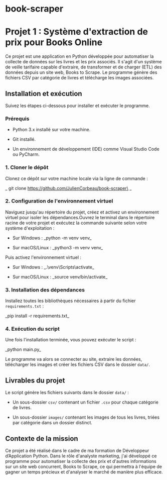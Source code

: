 # book-scraper



# Projet 1 : Système d'extraction de prix pour Books Online



Ce projet est une application en Python développée pour automatiser la collecte de données sur les livres et les prix associés. Il s'agit d'un système de veille tarifaire capable d'extraire, de transformer et de charger (ETL) des données depuis un site web, Books to Scrape. Le programme génère des fichiers CSV par catégorie de livres et télécharge les images associées.



## Installation et exécution



Suivez les étapes ci-dessous pour installer et exécuter le programme.



### Prérequis

- Python 3.x installé sur votre machine.

- Git installé.

- Un environnement de développement (IDE) comme Visual Studio Code ou PyCharm.



### 1. Cloner le dépôt

Clonez ce dépôt sur votre machine locale via la ligne de commande :



_ git clone https://github.com/JulienCorbeau/book-scraper\ _



### 2. Configuration de l'environnement virtuel

Naviguez jusqu'au répertoire du projet, créez et activez un environnement virtuel pour isoler les dépendances.Ouvrez le terminal dans le répertoire racine de votre projet et exécutez la commande suivante selon votre système d'exploitation :



- Sur Windows : \_python -m venv venv\_

- Sur macOS/Linux : \_python3 -m venv venv\_



Puis activez l'environnement virtuel :



- Sur Windows : \_.\\venv\\Scripts\\activate\_

- Sur macOS/Linux : \_source venv/bin/activate\_





### 3. Installation des dépendances

Installez toutes les bibliothèques nécessaires à partir du fichier `requirements.txt` :



\_pip install -r requirements.txt\_



### 4. Exécution du script

Une fois l'installation terminée, vous pouvez exécuter le script :



\_python main.py\_



Le programme va alors se connecter au site, extraire les données, télécharger les images et créer les fichiers CSV dans le dossier `data/`.



## Livrables du projet



Le script génère les fichiers suivants dans le dossier `data/` :

- Un sous-dossier `csv/` contenant un fichier `.csv` pour chaque catégorie de livres.

- Un sous-dossier `images/` contenant les images de tous les livres, triées par catégorie dans un dossier distinct.



## Contexte de la mission



Ce projet a été réalisé dans le cadre de ma formation de Développeur d’Application Python. Dans le rôle d'analyste marketing, j'ai développé ce programme pour automatiser la collecte des prix et d'autres informations sur un site web concurrent, Books to Scrape, ce qui permettra à l'équipe de gagner un temps précieux et d'analyser le marché de manière plus efficace.

